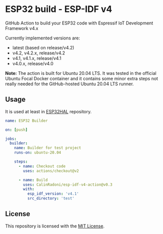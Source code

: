 # ESP32 build - ESP-IDF v4

GitHub Action to build your ESP32 code with Espressif IoT Development Framework v4.x

Currently implemented versions are:

- latest (based on release/v4.2)
- v4.2, v4.2.x, release/v4.2
- v4.1, v4.1.x, release/v4.1
- v4.0.x, release/v4.0

**Note:** The action is built for Ubuntu 20.04 LTS. It was tested in the official Ubuntu Focal Docker container and it contains some minor extra steps not really needed for the GitHub-hosted Ubuntu 20.04 LTS runner.

## Usage

It is used at least in [ESP32HAL](https://github.com/CalinRadoni/ESP32HAL) repository.

```yml
name: ESP32 Builder

on: [push]

jobs:
  builder:
    name: Builder for test project
    runs-on: ubuntu-20.04

    steps:
      - name: Checkout code
        uses: actions/checkout@v2

      - name: Build
        uses: CalinRadoni/esp-idf-v4-action@v0.3
        with:
          esp_idf_version: 'v4.1'
          src_directory: 'test'
```

## License

This repository is licensed with the [MIT License](LICENSE).
